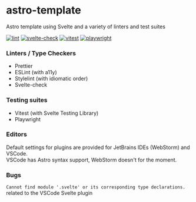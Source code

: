 # astro-template
Astro template using Svelte and a variety of linters and test suites

[![lint](https://github.com/Shmuppel/astro-template/actions/workflows/lint.yml/badge.svg)](https://github.com/Shmuppel/astro-template/actions/workflows/lint.yml)
[![svelte-check](https://github.com/Shmuppel/astro-template/actions/workflows/svelte-check.yml/badge.svg)](https://github.com/Shmuppel/astro-template/actions/workflows/svelte-check.yml)
[![vitest](https://github.com/Shmuppel/astro-template/actions/workflows/vitest.yml/badge.svg)](https://github.com/Shmuppel/astro-template/actions/workflows/vitest.yml)
[![playwright](https://github.com/Shmuppel/astro-template/actions/workflows/playwright.yml/badge.svg)](https://github.com/Shmuppel/astro-template/actions/workflows/playwright.yml)

### Linters / Type Checkers
- Prettier  
- ESLint (with a11y)
- Stylelint  (with idiomatic order)
- Svelte-check  

### Testing suites
- Vitest (with Svelte Testing Library)
- Playwright

### Editors
Default settings for plugins are provided for JetBrains IDEs (WebStorm) and VSCode.  
VSCode has Astro syntax support, WebStorm doesn't for the moment. 


### Bugs
`Cannot find module '.svelte' or its corresponding type declarations.` related to the VSCode Svelte plugin 

